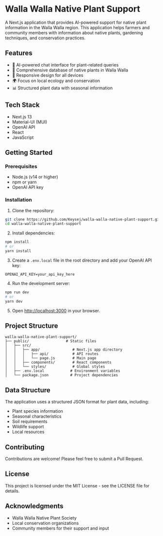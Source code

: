 # Walla Walla Native Plant Support

A Next.js application that provides AI-powered support for native plant information in the Walla Walla region. This application helps farmers and community members with information about native plants, gardening techniques, and conservation practices.

## Features

- 🤖 AI-powered chat interface for plant-related queries
- 🌿 Comprehensive database of native plants in Walla Walla
- 📱 Responsive design for all devices
- 🌍 Focus on local ecology and conservation
- 📊 Structured plant data with seasonal information

## Tech Stack

- Next.js 13
- Material-UI (MUI)
- OpenAI API
- React
- JavaScript

## Getting Started

### Prerequisites

- Node.js (v14 or higher)
- npm or yarn
- OpenAI API key

### Installation

1. Clone the repository:
```bash
git clone https://github.com/Keysej/walla-walla-native-plant-support.git
cd walla-walla-native-plant-support
```

2. Install dependencies:
```bash
npm install
# or
yarn install
```

3. Create a `.env.local` file in the root directory and add your OpenAI API key:
```
OPENAI_API_KEY=your_api_key_here
```

4. Run the development server:
```bash
npm run dev
# or
yarn dev
```

5. Open [http://localhost:3000](http://localhost:3000) in your browser.

## Project Structure

```
walla-walla-native-plant-support/
├── public/                 # Static files
│   ├── src/
│   │   ├── app/               # Next.js app directory
│   │   │   ├── api/           # API routes
│   │   │   └── page.js        # Main page
│   │   ├── components/        # React components
│   │   └── styles/            # Global styles
│   ├── .env.local            # Environment variables
│   └── package.json          # Project dependencies
```

## Data Structure

The application uses a structured JSON format for plant data, including:
- Plant species information
- Seasonal characteristics
- Soil requirements
- Wildlife support
- Local resources

## Contributing

Contributions are welcome! Please feel free to submit a Pull Request.

## License

This project is licensed under the MIT License - see the LICENSE file for details.

## Acknowledgments

- Walla Walla Native Plant Society
- Local conservation organizations
- Community members for their support and input
